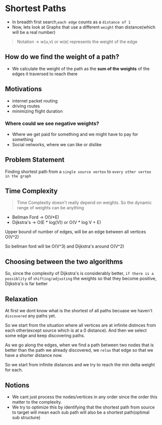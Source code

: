 # Shortest Paths

- In breadth first search,`each edge` counts as a `distance of 1`
- Now, lets look at Graphs that use a different `weight` than distance(which will be a real number)

> Notation -> w(u,v) or w(e) represents the weight of the edge



## How do we find the weight of a path?

- We calculate the weight of the path as the **sum of the weights** of the edges it traversed to reach there

## Motivations

- internet packet routing
- driving routes
- minimizing flight duration

### Where could we see negative weights?

- Where we get paid for something and we might have to pay for something
- Social networks, where we can like or dislike

## Problem Statement

Finding shortest path from a `single source vertex` to `every other vertex in the graph`



## Time Complexity

> Time Complexity doesn't really depend on weights. So the dynamic range of weights can be anything

- Bellman Ford -> O(V*E)
- Dijkstra's -> O(E * log(V)) or O(V * log V + E)



Upper bound of number of edges, will be an edge between all vertices O(V^2)

So bellman ford will be O(V^3) and Dijkstra's around O(V^2)

## Choosing between the two algorithms

So, since the complexity of Dijkstra's is considerably better,  `if there is a possiblity` of `shifting/adjusting` the weights so that they become positive, Dijkstra's is far better



## Relaxation

At first we dont know what is the shortest of all paths becuase we haven't `discovered` any paths yet. 

So we start from the situation where all vertices are at infinite distnces from each other(except source which is at a 0 distance).  And then we select some edge and keep discovering paths.

As we go along the edges, when we find a path between two nodes that is better than the path we already discovered, we `relax` that edge so that we have a shorter distance now.

So we start from infinite distances and we try to reach the min delta weight for each.



## Notions

- We cant just process the nodes/vertices in any order since the order this matter to the complexity. 
- We try to optimize this by identifying that the shortest path from source to target will mean each sub path will also be a shortest path(optimal sub structure)



